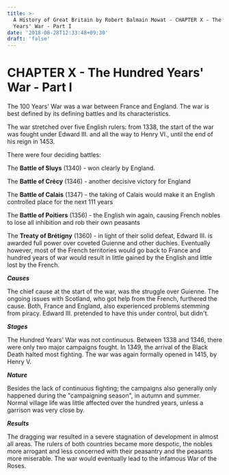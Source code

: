 ```yaml
---
title: >-
  A History of Great Britain by Robert Balmain Mowat - CHAPTER X - The Hundred
  Years' War - Part I
date: '2018-08-28T12:33:48+09:30'
draft: 'false'
---
```

# CHAPTER X - The Hundred Years' War - Part I

The 100 Years' War was a war between France and England. The war is best defined by its defining battles and its characteristics.

The war stretched over five English rulers: from 1338, the start of the war was fought under Edward III. and all the way to Henry VI., until the end of his reign in 1453.

There were four deciding battles:

The **Battle of Sluys** (1340) - won clearly by England.

The **Battle of Crécy** (1346) - another decisive victory for England

The **Battle of Calais** (1347) - the taking of Calais would make it an English controlled place for the next 111 years

The **Battle of Poitiers** (1356) - the English win again, causing French nobles to lose all inhibition and rob their own peasants

The **Treaty of Brétigny** (1360) - in light of their solid defeat, Edward III. is awarded full power over coveted Guienne and other duchies. Eventually however, most of the French territories would go back to France and hundred years of war would result in little gained by the English and little lost by the French.

_**Causes**_

The chief cause at the start of the war, was the struggle over Guienne. The ongoing issues with Scotland, who got help from the French, furthered the cause. Both, France and England, also experienced problems stemming from piracy. Edward III. pretended to have this under control, but didn't.

_**Stages**_

The Hundred Years' War was not continuous. Between 1338 and 1346, there were only two major campaigns fought. In 1349, the arrival of the Black Death halted most fighting. The war was again formally opened in 1415, by Henry V.

_**Nature**_

Besides the lack of continuous fighting; the campaigns also generally only happened during the "campaigning season", in autumn and summer. Normal village life was little affected over the hundred years, unless a garrison was very close by.

_**Results**_

The dragging war resulted in a severe stagnation of development in almost all areas. The rulers of both countries became more despotic, the nobles more arrogant and less concerned with their peasantry and the peasants more miserable. The war would eventually lead to the infamous War of the Roses.
